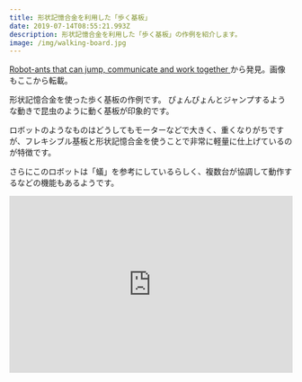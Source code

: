 ```yaml
---
title: 形状記憶合金を利用した「歩く基板」
date: 2019-07-14T08:55:21.993Z
description: 形状記憶合金を利用した「歩く基板」の作例を紹介します。
image: /img/walking-board.jpg
---
```

[Robot-ants that can jump, communicate and work together](https://actu.epfl.ch/news/robot-ants-that-can-jump-communicate-and-work-toge/)から発見。画像もここから転載。

形状記憶合金を使った歩く基板の作例です。
ぴょんぴょんとジャンプするような動きで昆虫のように動く基板が印象的です。

ロボットのようなものはどうしてもモーターなどで大きく、重くなりがちですが、フレキシブル基板と形状記憶合金を使うことで非常に軽量に仕上げているのが特徴です。

さらにこのロボットは「蟻」を参考にしているらしく、複数台が協調して動作するなどの機能もあるようです。

<iframe width="100%" height="315" src="https://www.youtube.com/embed/YGpBieCrKKQ" frameborder="0" allow="accelerometer; autoplay; encrypted-media; gyroscope; picture-in-picture" allowfullscreen></iframe>
